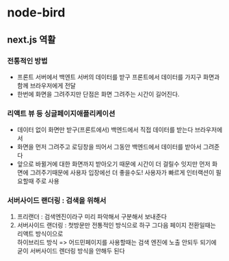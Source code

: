 # node-bird
## next.js 역활
### 전통적인 방법
- 프론트 서버에서 백엔트 서버의 데이터를 받구 프론트에서 데이터를 가지구 화면과 함께 브라우저에게 전달
- 한번에 화면을 그려주지만 단점은 화면 그려주는 시간이 길어진다.
### 리액트 뷰 등 싱글페이지애플리케이션
- 데이터 없이 화면만 받구(프론트에서) 백엔드에서 직접 데이터를 받는다 브라우저에서
- 화면을 먼저 그려주고 로딩창을 띄어서 그동안 백엔드에서 데이터를 받아서 그려준다
- 앞으로 바뀔거에 대한 화면까지 받아오기 때문에 시간이 더 걸릴수 잇지만 먼저 화면에 그려주기때문에 
사용자 입장에선 더 좋을수도! 사용자가 빠르게 인터랙션이 필요할때 주로 사용
### 서버사이드 랜더링 :  검색을 위해서
1. 프리랜더 :  검색엔진이라구 미리 파악해서 구분해서 보내준다
2. 서버사이드 랜더링 : 첫방문만 전통적인 방식으로 하구 그다음 페이지 전환일때는 리액트 방식이으로
<br> 하이브리드 방식
=> 어드민페이지를 사용할때는 검색 엔진에 노출 안되두 되기에 굳이 서버사이드 렌더링 방식을 안해두 된다
